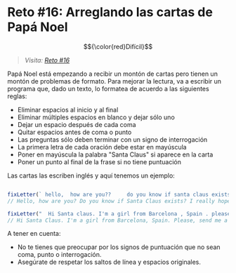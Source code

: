 # Reto #16: Arreglando las cartas de Papá Noel

$${\color{red}Difícil}$$

> _Visita: [Reto #16](https://2022.adventjs.dev/es/challenges/2022/16)_

Papá Noel está empezando a recibir un montón de cartas pero tienen un montón de
problemas de formato. Para mejorar la lectura, va a escribir un programa que,
dado un texto, lo formatea de acuerdo a las siguientes reglas:

- Eliminar espacios al inicio y al final
- Eliminar múltiples espacios en blanco y dejar sólo uno
- Dejar un espacio después de cada coma
- Quitar espacios antes de coma o punto
- Las preguntas sólo deben terminar con un signo de interrogación
- La primera letra de cada oración debe estar en mayúscula
- Poner en mayúscula la palabra "Santa Claus" si aparece en la carta
- Poner un punto al final de la frase si no tiene puntuación

Las cartas las escriben inglés y aquí tenemos un ejemplo:

```javascript

fixLetter(` hello,  how are you??     do you know if santa claus exists?  i really hope he does!  bye  `)
// Hello, how are you? Do you know if Santa Claus exists? I really hope he does! Bye.

fixLetter("  Hi Santa claus. I'm a girl from Barcelona , Spain . please, send me a bike.  Is it possible?")
// Hi Santa Claus. I'm a girl from Barcelona, Spain. Please, send me a bike. Is it possible?

```

A tener en cuenta:

- No te tienes que preocupar por los signos de puntuación que no sean coma, punto
o interrogación.
- Asegúrate de respetar los saltos de línea y espacios originales.
